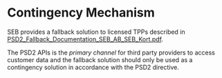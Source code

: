 
# Contingency Mechanism

SEB provides a fallback solution to licensed TPPs described in [PSD2_Fallback_Documentation_SEB_AB_SEB_Kort.pdf](PSD2_Fallback_Documentation_SEB_AB_SEB_Kort.pdf).

The PSD2 APIs is the _primary channel_ for third party providers to access customer data and the fallback solution should only be used as a contingency solution in accordance with the PSD2 directive.
